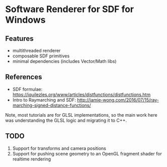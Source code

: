 # Software Renderer for SDF for Windows

## Features

* multithreaded renderer
* composable SDF primitives
* minimal dependencies (includes Vector/Math libs)

## References

* SDF formulae: https://iquilezles.org/www/articles/distfunctions/distfunctions.htm
* Intro to Raymarching and SDF: http://jamie-wong.com/2016/07/15/ray-marching-signed-distance-functions/

Note, most tutorials are for GLSL implementations, so the main work here was understanding the GLSL logic and migrating it to C++.

## TODO

1. Support for transforms and camera positions
2. Support for pushing scene geometry to an OpenGL fragment shader for realtime rendering
